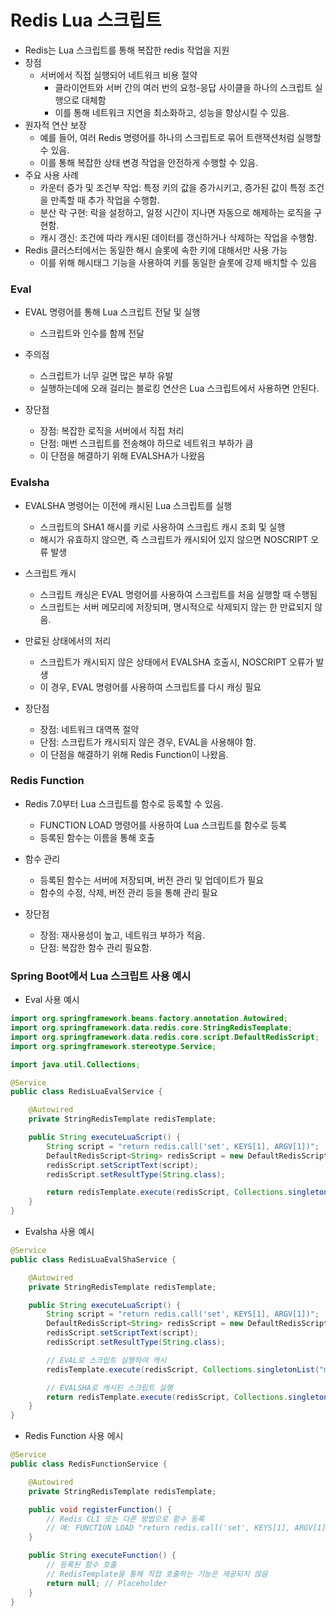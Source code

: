 # Redis Lua 스크립트

- Redis는 Lua 스크립트를 통해 복잡한 redis 작업을 지원
- 장점
  - 서버에서 직접 실행되어 네트워크 비용 절약
    - 클라이언트와 서버 간의 여러 번의 요청-응답 사이클을 하나의 스크립트 실행으로 대체함
    - 이를 통해 네트워크 지연을 최소화하고, 성능을 향상시킬 수 있음.
- 원자적 연산 보장
  - 예를 들어, 여러 Redis 명령어를 하나의 스크립트로 묶어 트랜잭션처럼 실행할 수 있음.
  - 이를 통해 복잡한 상태 변경 작업을 안전하게 수행할 수 있음.
- 주요 사용 사례
  - 카운터 증가 및 조건부 작업: 특정 키의 값을 증가시키고, 증가된 값이 특정 조건을 만족할 때 추가 작업을 수행함.
  - 분산 락 구현: 락을 설정하고, 일정 시간이 지나면 자동으로 해제하는 로직을 구현함.
  - 캐시 갱신: 조건에 따라 캐시된 데이터를 갱신하거나 삭제하는 작업을 수행함.
- Redis 클러스터에서는 동일한 해시 슬롯에 속한 키에 대해서만 사용 가능
  - 이를 위해 해시태그 기능을 사용하여 키를 동일한 슬롯에 강제 배치할 수 있음

### Eval
- EVAL 명령어를 통해 Lua 스크립트 전달 및 실행
  - 스크립트와 인수를 함께 전달

- 주의점
    - 스크립트가 너무 길면 많은 부하 유발
    - 실행하는데에 오래 걸리는 블로킹 연산은 Lua 스크립트에서 사용하면 안된다.

- 장단점
    - 장점: 복잡한 로직을 서버에서 직접 처리
    - 단점: 매번 스크립트를 전송해야 하므로 네트워크 부하가 큼
    - 이 단점을 해결하기 위해 EVALSHA가 나왔음

### Evalsha

- EVALSHA 명령어는 이전에 캐시된 Lua 스크립트를 실행
  - 스크립트의 SHA1 해시를 키로 사용하여 스크립트 캐시 조회 및 실행
  - 해시가 유효하지 않으면, 즉 스크립트가 캐시되어 있지 않으면 NOSCRIPT 오류 발생

- 스크립트 캐시
  - 스크립트 캐싱은 EVAL 명령어를 사용하여 스크립트를 처음 실행할 때 수행됨
  - 스크립트는 서버 메모리에 저장되며, 명시적으로 삭제되지 않는 한 만료되지 않음.

- 만료된 상태에서의 처리
  - 스크립트가 캐시되지 않은 상태에서 EVALSHA 호출시, NOSCRIPT 오류가 발생
  - 이 경우, EVAL 명령어를 사용하여 스크립트를 다시 캐싱 필요

- 장단점
    - 장점: 네트워크 대역폭 절약
    - 단점: 스크립트가 캐시되지 않은 경우, EVAL을 사용해야 함.
    - 이 단점을 해결하기 위해 Redis Function이 나왔음.

### Redis Function

- Redis 7.0부터 Lua 스크립트를 함수로 등록할 수 있음.
    - FUNCTION LOAD 명령어를 사용하여 Lua 스크립트를 함수로 등록
    - 등록된 함수는 이름을 통해 호출

- 함수 관리
    - 등록된 함수는 서버에 저장되며, 버전 관리 및 업데이트가 필요
    - 함수의 수정, 삭제, 버전 관리 등을 통해 관리 필요

- 장단점
    - 장점: 재사용성이 높고, 네트워크 부하가 적음.
    - 단점: 복잡한 함수 관리 필요함.


### Spring Boot에서 Lua 스크립트 사용 예시

* Eval 사용 예시

```java
import org.springframework.beans.factory.annotation.Autowired;
import org.springframework.data.redis.core.StringRedisTemplate;
import org.springframework.data.redis.core.script.DefaultRedisScript;
import org.springframework.stereotype.Service;

import java.util.Collections;

@Service
public class RedisLuaEvalService {

    @Autowired
    private StringRedisTemplate redisTemplate;

    public String executeLuaScript() {
        String script = "return redis.call('set', KEYS[1], ARGV[1])";
        DefaultRedisScript<String> redisScript = new DefaultRedisScript<>();
        redisScript.setScriptText(script);
        redisScript.setResultType(String.class);

        return redisTemplate.execute(redisScript, Collections.singletonList("myKey"), "myValue");
    }
}
```

* Evalsha 사용 예시

```java
@Service
public class RedisLuaEvalShaService {

    @Autowired
    private StringRedisTemplate redisTemplate;

    public String executeLuaScript() {
        String script = "return redis.call('set', KEYS[1], ARGV[1])";
        DefaultRedisScript<String> redisScript = new DefaultRedisScript<>();
        redisScript.setScriptText(script);
        redisScript.setResultType(String.class);

        // EVAL로 스크립트 실행하여 캐시
        redisTemplate.execute(redisScript, Collections.singletonList("myKey"), "myValue");

        // EVALSHA로 캐시된 스크립트 실행
        return redisTemplate.execute(redisScript, Collections.singletonList("myKey"), "myValue");
    }
}
```

* Redis Function 사용 에시

```java
@Service
public class RedisFunctionService {

    @Autowired
    private StringRedisTemplate redisTemplate;

    public void registerFunction() {
        // Redis CLI 또는 다른 방법으로 함수 등록
        // 예: FUNCTION LOAD "return redis.call('set', KEYS[1], ARGV[1])"
    }

    public String executeFunction() {
        // 등록된 함수 호출
        // RedisTemplate을 통해 직접 호출하는 기능은 제공되지 않음
        return null; // Placeholder
    }
}
```
